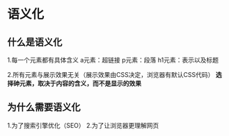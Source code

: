 # 语义化

## 什么是语义化

1.每一个元素都有具体含义
a元素：超链接
p元素：段落
h1元素：表示以及标题

2.所有元素与展示效果无关（展示效果由CSS决定，浏览器有默认CSS代码）
**选择砷元素，取决于内容的含义，而不是显示的效果**

## 为什么需要语义化
1.为了搜索引擎优化（SEO）
2.为了让浏览器更理解网页